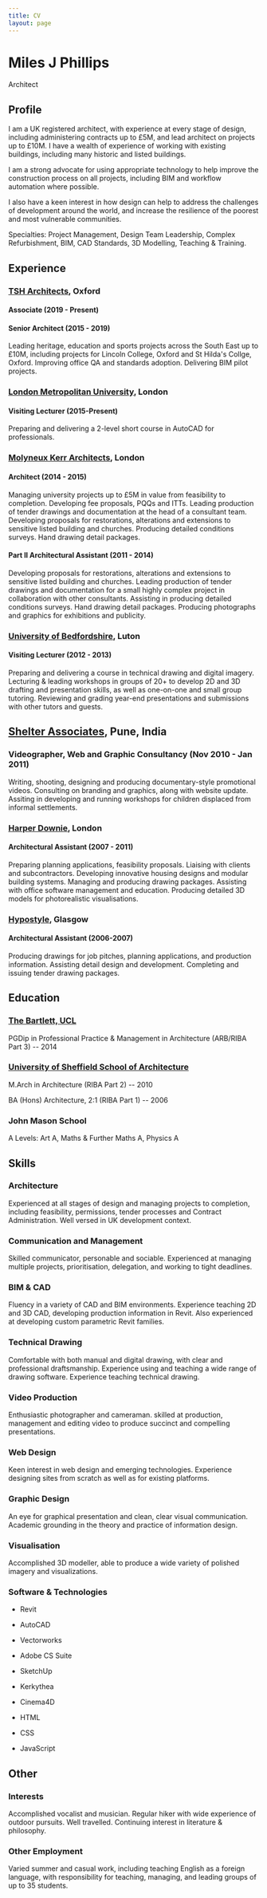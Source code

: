 ```yaml
---
title: CV
layout: page
---
```


# Miles J Phillips

<span class="post-date">Architect</span>

## Profile

I am a UK registered architect, with experience at every stage of design, including administering contracts up to £5M, and lead architect on projects up to £10M. I have a wealth of experience of working with existing buildings, including many historic and listed buildings.

I am a strong advocate for using appropriate technology to help improve the construction process on all projects, including BIM and workflow automation where possible.

I also have a keen interest in how design can help to address the challenges of development around the world, and increase the resilience of the poorest and most vulnerable communities.

Specialties: Project Management, Design Team Leadership, Complex Refurbishment, BIM, CAD Standards, 3D Modelling, Teaching & Training.

## Experience

### [TSH Architects](http://www.tsharchitects.co.uk/), Oxford

#### Associate (2019 - Present)
#### Senior Architect (2015 - 2019)

Leading heritage, education and sports projects across the South East up to £10M, including projects for Lincoln College, Oxford and St Hilda's Collge, Oxford. Improving office QA and standards adoption. Delivering BIM pilot projects.

### [London Metropolitan University](http://www.londonmet.ac.uk/faculties/the-cass/), London

#### Visiting Lecturer (2015-Present)

Preparing and delivering a 2-level short course in AutoCAD for professionals.

### [Molyneux Kerr Architects](http://www.molyneuxkerr.com/), London

#### Architect (2014 - 2015)

Managing university projects up to £5M in value from feasibility to completion. Developing fee proposals, PQQs and ITTs. Leading production of tender drawings and documentation at the head of a consultant team. Developing proposals for restorations, alterations and extensions to sensitive listed building and churches. Producing detailed conditions surveys. Hand drawing detail packages.

#### Part II Architectural Assistant (2011 - 2014)

Developing proposals for restorations, alterations and extensions to sensitive listed building and churches. Leading production of tender drawings and documentation for a small highly complex project in collaboration with other consultants. Assisting in producing detailed conditions surveys. Hand drawing detail packages. Producing photographs and graphics for exhibitions and publicity.

### [University of Bedfordshire](http://www.beds.ac.uk/), Luton

#### Visiting Lecturer (2012 - 2013)

Preparing and delivering a course in technical drawing and digital imagery. Lecturing & leading workshops in groups of 20+ to develop 2D and 3D drafting and presentation skills, as well as one-on-one and small group tutoring. Reviewing and grading year-end presentations and submissions with other tutors and guests.

## [Shelter Associates](http://www.shelter-associates.org), Pune, India

### Videographer, Web and Graphic Consultancy (Nov 2010 - Jan 2011)

Writing, shooting, designing and producing documentary-style promotional videos. Consulting on branding and graphics, along with website update. Assiting in developing and running workshops for children displaced from informal settlements.

### [Harper Downie](http://www.harperdownie.com/), London

#### Architectural Assistant (2007 - 2011)

Preparing planning applications, feasibility proposals. Liaising with clients and subcontractors. Developing innovative housing designs and modular building systems. Managing and producing drawing packages. Assisting with office software management and education. Producing detailed 3D models for photorealistic visualisations.

### [Hypostyle](http://www.hypostyle.co.uk/), Glasgow

#### Architectural Assistant (2006-2007)

Producing drawings for job pitches, planning applications, and production information. Assisting detail design and development. Completing and issuing tender drawing packages.

## Education

### [The Bartlett, UCL](http://www.bartlett.ucl.ac.uk/)

PGDip in Professional Practice & Management in Architecture (ARB/RIBA Part 3) -- 2014

### [University of Sheffield School of Architecture](http://www.sheffield.ac.uk/architecture/)

M.Arch in Architecture (RIBA Part 2) -- 2010

BA (Hons) Architecture, 2:1 (RIBA Part 1) -- 2006

### John Mason School

A Levels: Art A, Maths & Further Maths A, Physics A

## Skills

### Architecture

Experienced at all stages of design and managing projects to completion, including feasibility, permissions, tender processes and Contract Administration. Well versed in UK development context.

### Communication and Management

Skilled communicator, personable and sociable. Experienced at managing multiple projects, prioritisation, delegation, and working to tight deadlines.

### BIM & CAD

Fluency in a variety of CAD and BIM environments. Experience teaching 2D and 3D CAD, developing production information in Revit. Also experienced at developing custom parametric Revit families.

### Technical Drawing

Comfortable with both manual and digital drawing, with clear and professional draftsmanship. Experience using and teaching a wide range of drawing software. Experience teaching technical drawing.

### Video Production

Enthusiastic photographer and cameraman. skilled at production, management and editing video to produce succinct and compelling presentations.

### Web Design

Keen interest in web design and emerging technologies. Experience designing sites from scratch as well as for existing platforms.

### Graphic Design

An eye for graphical presentation and clean, clear visual communication. Academic grounding in the theory and practice of information design.

### Visualisation

Accomplished 3D modeller, able to produce a wide variety of polished imagery and visualizations.

### Software & Technologies

- Revit
- AutoCAD
- Vectorworks
- Adobe CS Suite

- SketchUp
- Kerkythea
- Cinema4D

- HTML
- CSS
- JavaScript

## Other

### Interests

Accomplished vocalist and musician. Regular hiker with wide experience of outdoor pursuits. Well travelled. Continuing interest in literature & philosophy.

### Other Employment

Varied summer and casual work, including teaching English as a foreign language, with responsibility for teaching, managing, and leading groups of up to 35 students.

